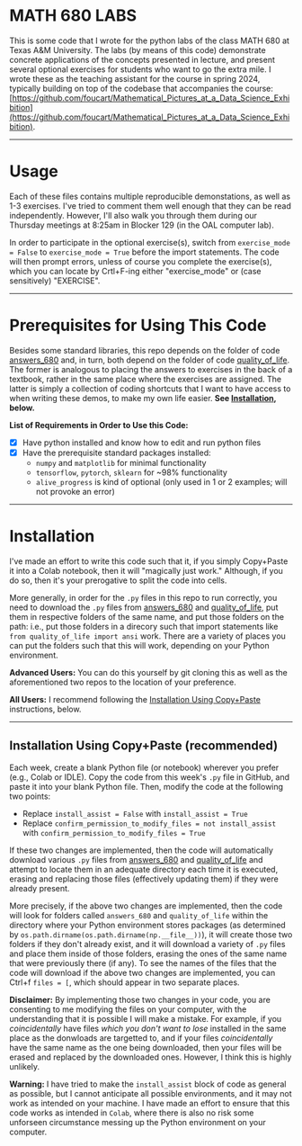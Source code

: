 # MATH 680 LABS
This is some code that I wrote for the python labs of the class MATH 680 at Texas A&amp;M University. The labs (by means of this code) demonstrate concrete applications of the concepts presented in lecture, and present several optional exercises for students who want to go the extra mile. I wrote these as the teaching assistant for the course in spring 2024, typically building on top of the codebase that accompanies the course: [https://github.com/foucart/Mathematical_Pictures_at_a_Data_Science_Exhibition](https://github.com/foucart/Mathematical_Pictures_at_a_Data_Science_Exhibition).

---

# Usage
Each of these files contains multiple reproducible demonstations, as well as 1-3 exercises. I've tried to comment them well enough that they can be read independently. However, I'll also walk you through them during our Thursday meetings at 8:25am in Blocker 129 (in the OAL computer lab).

In order to participate in the optional exercise(s), switch from `exercise_mode = False` to `exercise_mode = True` before the import statements. The code will then prompt errors, unless of course you complete the exercise(s), which you can locate by Crtl+F-ing either "exercise_mode" or (case sensitively) "EXERCISE".

---

# Prerequisites for Using This Code
Besides some standard libraries, this repo depends on the folder of code [answers_680](https://github.com/ThomasLastName/answers_680) and, in turn, both depend on the folder of code [quality_of_life](https://github.com/ThomasLastName/quality_of_life). The former is analogous to placing the answers to exercises in the back of a textbook, rather in the same place where the exercises are assigned. The latter is simply a collection of coding shortcuts that I want to have access to when writing these demos, to make my own life easier. **See [Installation](https://github.com/ThomasLastName/labs_680?tab=readme-ov-file#installation), below.**

**List of Requirements in Order to Use this Code:**
- [x] Have python installed and know how to edit and run python files
- [x] Have the prerequisite standard packages installed:
    - `numpy` and `matplotlib` for minimal functionality
    - `tensorflow`, `pytorch`, `sklearn` for ~98% functionality
    -  `alive_progress` is kind of optional (only used in 1 or 2 examples; will not provoke an error)

---

# Installation

I've made an effort to write this code such that it, if you simply Copy+Paste it into a Colab notebook, then it will "magically just work." Although, if you do so, then it's your prerogative to split the code into cells.

More generally, in order for the `.py` files in this repo to run correctly, you need to download the `.py` files from [answers_680](https://github.com/ThomasLastName/answers_680) and [quality_of_life](https://github.com/ThomasLastName/quality_of_life), put them in respective folders of the same name, and put those folders on the path: i.e., put those folders in a direcory such that import statements like `from quality_of_life import ansi` work. There are a variety of places you can put the folders such that this will work, depending on your Python environment.

**Advanced Users:** You can do this yourself by git cloning this as well as the aforementioned two repos to the location of your preference.
 
**All Users:** I recommend following the [Installation Using Copy+Paste](https://github.com/ThomasLastName/labs_680?tab=readme-ov-file#installation-using-copypaste-recommended) instructions, below.

---

## Installation Using Copy+Paste (recommended)

Each week, create a blank Python file (or notebook) wherever you prefer (e.g., Colab or IDLE). Copy the code from this week's `.py` file in GitHub, and paste it into your blank Python file. Then, modify the code at the following two points:
 - Replace `install_assist = False` with `install_assist = True`
 - Replace `confirm_permission_to_modify_files = not install_assist` with `confirm_permission_to_modify_files = True`

If these two changes are implemented, then the code will automatically download various `.py` files from [answers_680](https://github.com/ThomasLastName/answers_680) and [quality_of_life](https://github.com/ThomasLastName/quality_of_life) and attempt to locate them in an adequate directory each time it is executed, erasing and replacing those files (effectively updating them) if they were already present.

More precisely, if the above two changes are implemented, then the code will look for folders called `answers_680` and `quality_of_life` within the directory where your Python environment stores packages (as determined by `os.path.dirname(os.path.dirname(np.__file__))`), it will create those two folders if they don't already exist, and it will download a variety of `.py` files and place them inside of those folders, erasing the ones of the same name that were previously there (if any).  To see the names of the files that the code will download if the above two changes are implemented, you can Ctrl+f `files = [`, which should appear in two separate places.

**Disclaimer:** By implementing those two changes in your code, you are consenting to me modifying the files on your computer, with the understanding that it is possible I will make a mistake. For example, if you _coincidentally_ have files _which you don't want to lose_ installed in the same place as the donwloads are targetted to, and if your files _coincidentally_ have the same name as the one being downloaded, then your files will be erased and replaced by the downloaded ones. However, I think this is highly unlikely.

**Warning:** I have tried to make the `install_assist` block of code as general as possible, but I cannot anticipate all possible environments, and it may not work as intended on your machine. I have made an effort to ensure that this code works as intended in `Colab`, where there is also no risk some unforseen circumstance messing up the Python environment on your computer.
